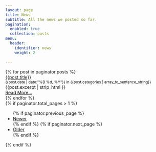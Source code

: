 ```yaml
---
layout: page
title: News
subtitle: All the news we posted so far.
pagination:
  enabled: true
  collection: posts
menu:
  header:
    identifier: news
    weight: 2

---
```

<div class="ui divided items">
{% for post in paginator.posts %}
  <div class="item">
    <a class="ui small image" href="{{post.url}}" title="Read more of {{post.title}}"><img src="{{post.image | append: '?nf_resize=smartcrop&w=300&h=300'}}" alt=""></a>
    <div class="content">
      <a class="header" href="{{post.url}}"> {{post.title}}</a>
      <div class="meta"><small>{{post.date | date:"%B %d, %Y"}} in {{post.categories | array_to_sentence_string}}</small></div>
      <div class="description">{{post.excerpt | strip_html }}</div>
      <div class="extra">
          <a href="{{post.url}}" title="Read more of {{post.title}}" class="ui right floated tiny button">Read More...</a>
      </div>
    </div>
  </div>
{% endfor %}
</div>
{% if paginator.total_pages > 1 %}

<ul>
  {% if paginator.previous_page %}
  <li>
    <a href="{{ paginator.previous_page_path | prepend: site.baseurl }}">Newer</a>
  </li>
  {% endif %}
  {% if paginator.next_page %}
  <li>
    <a href="{{ paginator.next_page_path | prepend: site.baseurl }}">Older</a>
  </li>
  {% endif %}
</ul>
{% endif %}